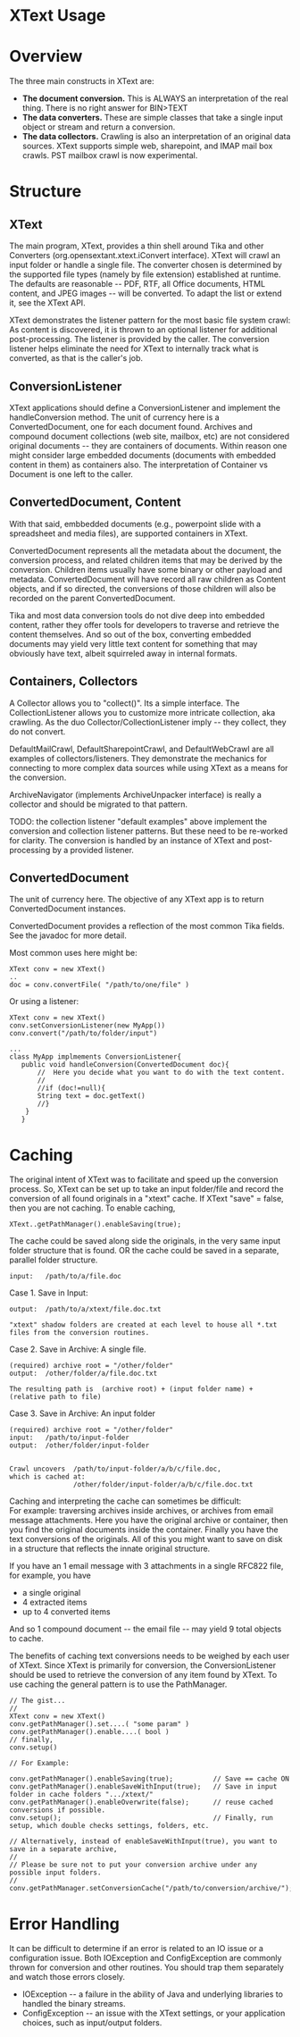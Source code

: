 XText Usage
===========

# Overview #

The three main constructs in XText are:

- **The document conversion.**  This is ALWAYS an interpretation of the real thing. There is no right answer for BIN>TEXT
- **The data converters.**  These are simple classes that take a single input object or stream and return a conversion.
- **The data collectors.** Crawling is also an interpretation of an original data sources.  XText supports simple web, 
  sharepoint, and IMAP mail box crawls. PST mailbox crawl is now experimental.
  

# Structure #
## XText ##
The main program, XText, provides a thin shell around Tika and other Converters (org.opensextant.xtext.iConvert interface).
XText will crawl an input folder or handle a single file.  The converter chosen is determined by the supported file
types (namely by file extension) established at runtime.  The defaults are reasonable -- PDF, RTF, all Office documents, 
HTML content, and JPEG images -- will be converted.  To adapt the list or extend it, see the XText API.

XText demonstrates the listener pattern for the most basic file system crawl:  As content is discovered, it is thrown to 
an optional listener for additional post-processing.  The listener is provided by the caller.  The conversion listener 
helps eliminate the need for XText to internally track what is converted, as that is the caller's job.

## ConversionListener ##

XText applications should define a ConversionListener and implement the handleConversion method.
The unit of currency here is a ConvertedDocument, one for each document found.  Archives and compound 
document collections (web site, mailbox, etc) are not considered original documents -- they are 
containers of documents.  Within reason one might consider large embedded documents (documents 
with embedded content in them) as containers also. The interpretation of Container vs Document is one 
left to the caller.

## ConvertedDocument, Content ##
With that said,  embbedded documents (e.g., powerpoint slide with a spreadsheet and media files), are supported
containers in XText.

ConvertedDocument represents all the metadata about the document, the conversion process, and related children items
that may be derived by the conversion.   Children items usually have some binary or other payload and metadata.
ConvertedDocument will have record all raw children as Content objects, and if so directed, the conversions of
those children will also be recorded on the parent  ConvertedDocument.

Tika and most data conversion tools do not dive deep into embedded content, rather they offer tools for 
developers to traverse and retrieve the content themselves.  And so out of the box, converting embedded
documents may yield very little text content for something that may obviously have text, albeit squirreled 
away in internal formats.

## Containers, Collectors ##

A Collector allows you to "collect()".  Its a simple interface.
The CollectionListener allows you to customize more intricate collection, aka crawling. 
As the duo Collector/CollectionListener imply -- they collect, they do not convert.

DefaultMailCrawl, DefaultSharepointCrawl, and DefaultWebCrawl  are all examples of collectors/listeners.
They demonstrate the mechanics for connecting to more complex data sources while using XText as a means
for the conversion. 

ArchiveNavigator (implements ArchiveUnpacker interface) is really a collector and should be migrated
to that pattern.

TODO: the collection listener "default examples" above implement the conversion and collection listener patterns.
But these need to be re-worked for clarity.  The conversion is handled by an instance of XText and post-processing by a provided listener. 




## ConvertedDocument ##

The unit of currency here. The objective of any XText app is to return ConvertedDocument instances.

ConvertedDocument provides a reflection of the most common Tika fields. 
See the javadoc  for more detail.   

Most common uses here might be:

    XText conv = new XText()
    ..
    doc = conv.convertFile( "/path/to/one/file" )
    
Or  using a listener:

    XText conv = new XText()
    conv.setConversionListener(new MyApp())
    conv.convert("/path/to/folder/input")
    
    ...
    class MyApp implmements ConversionListener{
       public void handleConversion(ConvertedDocument doc){
           //  Here you decide what you want to do with the text content.
           // 
           //if (doc!=null){
           String text = doc.getText()
           //}
        }
       }    
       
       
# Caching #
The original intent of XText was to facilitate and speed up the conversion process.
So, XText can be set up to take an input folder/file and record the conversion 
of all found originals in a "xtext" cache.    If XText "save" = false, then you are not caching. 
To enable caching, 

    XText..getPathManager().enableSaving(true);

The cache could be saved along side the originals, in the very same input folder structure that is found.
OR the cache could be saved in a separate, parallel folder structure.

    input:   /path/to/a/file.doc

 Case 1.  Save in Input:
 
    output:  /path/to/a/xtext/file.doc.txt
    
    "xtext" shadow folders are created at each level to house all *.txt files from the conversion routines.
    
Case 2.  Save in Archive:  A single file.

    (required) archive root = "/other/folder"
    output:  /other/folder/a/file.doc.txt
    
    The resulting path is  (archive root) + (input folder name) + (relative path to file)
    

Case 3.  Save in  Archive: An input folder

    (required) archive root = "/other/folder"     
    input:   /path/to/input-folder
    output:  /other/folder/input-folder
    
    
    Crawl uncovers  /path/to/input-folder/a/b/c/file.doc,  
    which is cached at:
                    /other/folder/input-folder/a/b/c/file.doc.txt
    
    

Caching and interpreting the cache can sometimes be difficult:  
For example: traversing archives inside archives, or archives from email message attachments.
Here you have the original archive or container, then you find the original documents inside the container.
Finally you have the text conversions of the originals.
All of this you might want to save on disk in a structure that reflects the innate original structure.

If you have an 1 email message with 3 attachments in a single RFC822 file, for example, you have 

* a single original
* 4 extracted items
* up to 4 converted items

And so 1 compound document -- the email file -- may yield 9 total objects to cache.

The benefits of caching text conversions needs to be weighed by each user of XText.
Since XText is primarily for conversion, the ConversionListener should be used to retrieve
the conversion of any item found by XText.  To use caching the general pattern is to use the PathManager.

    // The gist...
    //
    XText conv = new XText()
    conv.getPathManager().set....( "some param" )
    conv.getPathManager().enable....( bool )
    // finally, 
    conv.setup()

    // For Example:    

    conv.getPathManager().enableSaving(true);          // Save == cache ON    
    conv.getPathManager().enableSaveWithInput(true);   // Save in input folder in cache folders ".../xtext/"
    conv.getPathManager().enableOverwrite(false);      // reuse cached conversions if possible.
    conv.setup();                                      // Finally, run setup, which double checks settings, folders, etc.
   
    // Alternatively, instead of enableSaveWithInput(true), you want to save in a separate archive,
    //
    // Please be sure not to put your conversion archive under any possible input folders. 
    //  
    conv.getPathManager.setConversionCache("/path/to/conversion/archive/");

   
# Error Handling #

It can be difficult to determine if an error is related to an IO issue or a configuration issue.  Both IOException and ConfigException 
are commonly thrown for conversion and other routines.  You should trap them separately and watch those errors closely.

* IOException -- a failure in the ability of Java and underlying libraries to handled the binary streams.
* ConfigException -- an issue with the XText settings, or your application choices, such as input/output folders.
